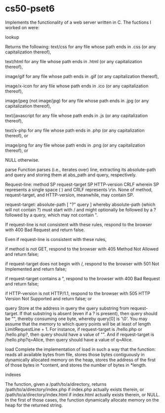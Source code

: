 # cs50-pset6
Implements the functionality of a web server written in C.
The fuctions I worked on were:

lookup

Returns the following:
text/css for any file whose path ends in .css (or any capitalization thereof),

text/html for any file whose path ends in .html (or any capitalization thereof),

image/gif for any file whose path ends in .gif (or any capitalization thereof),

image/x-icon for any file whose path ends in .ico (or any capitalization thereof),

image/jpeg (not image/jpg) for any file whose path ends in .jpg (or any capitalization thereof),

text/javascript for any file whose path ends in .js (or any capitalization thereof),

text/x-php for any file whose path ends in .php (or any capitalization thereof), or

image/png for any file whose path ends in .png (or any capitalization thereof), or

NULL otherwise.

parse
Function parses (i.e., iterates over) line, extracting its absolute-path and query and storing them at abs_path and query, respectively.

Request-line: method SP request-target SP HTTP-version CRLF
wherein SP represents a single space ( ) and CRLF represents \r\n. None of method, request-target, and HTTP-version, meanwhile, may contain SP.

request-target: absolute-path [ "?" query ]
whereby absolute-path (which will not contain ?) must start with / and might optionally be followed by a ? followed by a query, which may not contain ".

If request-line is not consistent with these rules, respond to the browser with 400 Bad Request and return false.

Even if request-line is consistent with these rules,

if method is not GET, respond to the browser with 405 Method Not Allowed and return false;

if request-target does not begin with /, respond to the browser with 501 Not Implemented and return false;

if request-target contains a ", respond to the browser with 400 Bad Request and return false;

if HTTP-version is not HTTP/1.1, respond to the browser with 505 HTTP Version Not Supported and return false; or

query
Store at the address in query the query substring from request-target. If that substring is absent (even if a ? is present), then query should be "", thereby consuming one byte, whereby query[0] is '\0'. You may assume that the memory to which query points will be at least of length LimitRequestLine + 1.
For instance, if request-target is /hello.php or /hello.php?, then query should have a value of "". And if request-target is /hello.php?q=Alice, then query should have a value of q=Alice.

load
Complete the implementation of load in such a way that the function:
reads all available bytes from file,
stores those bytes contiguously in dynamically allocated memory on the heap,
stores the address of the first of those bytes in *content, and
stores the number of bytes in *length.

indexes

The function, given a /path/to/a/directory, returns /path/to/a/directory/index.php if index.php actually exists therein, or /path/to/a/directory/index.html if index.html actually exists therein, or NULL. In the first of those cases, the function dynamically allocate memory on the heap for the returned string.
